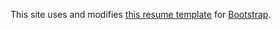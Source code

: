 This site uses and modifies [this resume template](https://startbootstrap.com/theme/resume) for [Bootstrap](https://getbootstrap.com/).
